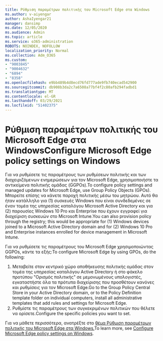 ```yaml
---
title: Ρύθμιση παραμέτρων πολιτικής του Microsoft Edge στα Windows
ms.author: v-aiyengar
author: AshaIyengar21
manager: dansimp
ms.date: 12/05/2020
ms.audience: Admin
ms.topic: article
ms.service: o365-administration
ROBOTS: NOINDEX, NOFOLLOW
localization_priority: Normal
ms.collection: Adm_O365
ms.custom:
- "9003845"
- "9004632"
- "6894"
- "8358"
ms.openlocfilehash: e9bb489b4d8ecd76fd777ade9fb740ecad542900
ms.sourcegitcommit: db908b3da2c7a6508a77bf4f2c80afb294fadbd1
ms.translationtype: MT
ms.contentlocale: el-GR
ms.lasthandoff: 03/29/2021
ms.locfileid: "51402375"
---
```

# <a name="configure-microsoft-edge-policy-settings-on-windows"></a><span data-ttu-id="f48de-102">Ρύθμιση παραμέτρων πολιτικής του Microsoft Edge στα Windows</span><span class="sxs-lookup"><span data-stu-id="f48de-102">Configure Microsoft Edge policy settings on Windows</span></span>

<span data-ttu-id="f48de-103">Για να ρυθμίσετε τις παραμέτρους των ρυθμίσεων πολιτικής και των διαχειριζόμενων ενημερώσεων για τον Microsoft Edge, χρησιμοποιήστε τα αντικείμενα πολιτικής ομάδας (GGPOs).</span><span class="sxs-lookup"><span data-stu-id="f48de-103">To configure policy settings and managed updates for Microsoft Edge, use Group Policy Objects (GPOs).</span></span> <span data-ttu-id="f48de-104">Μπορείτε επίσης να κάνετε παροχή πολιτικής μέσω του μητρώου. Αυτό θα ήταν κατάλληλο για (1) συσκευές Windows που είναι συνδεδεμένες σε έναν τομέα της υπηρεσίας καταλόγου Microsoft Active Directory και για (2) παρουσίες Windows 10 Pro και Enterprise που έχουν εγγραφεί για διαχείριση συσκευών στο Microsoft Intune.</span><span class="sxs-lookup"><span data-stu-id="f48de-104">You can also provision policy through the registry; this would be appropriate for (1) Windows devices joined to a Microsoft Active Directory domain and for (2) Windows 10 Pro and Enterprise instances enrolled for device management in Microsoft Intune.</span></span>

<span data-ttu-id="f48de-105">Για να ρυθμίσετε τις παραμέτρους του Microsoft Edge χρησιμοποιώντας GGPOs, κάντε τα εξής:</span><span class="sxs-lookup"><span data-stu-id="f48de-105">To configure Microsoft Edge by using GPOs, do the following:</span></span>

1. <span data-ttu-id="f48de-106">Μεταβείτε στον κεντρικό χώρο αποθήκευσης πολιτικής ομάδας στον τομέα της υπηρεσίας καταλόγου Active Directory ή στο φάκελο προτύπου "Ορισμός πολιτικής" σε μεμονωμένους υπολογιστές, εγκαταστήστε όλα τα πρότυπα διαχείρισης που προσθέτουν κανόνες και ρυθμίσεις για τον Microsoft Edge.</span><span class="sxs-lookup"><span data-stu-id="f48de-106">Go to the Group Policy Central Store in your Active Directory domain, or to the Policy Definition template folder on individual computers, install all administrative templates that add rules and settings for Microsoft Edge.</span></span>
2. <span data-ttu-id="f48de-107">Ρυθμίστε τις παραμέτρους των συγκεκριμένων πολιτικών που θέλετε να ορίσετε.</span><span class="sxs-lookup"><span data-stu-id="f48de-107">Configure the specific policies you want to set.</span></span>

<span data-ttu-id="f48de-108">Για να μάθετε περισσότερα, ανατρέξτε στο [θέμα Ρύθμιση παραμέτρων πολιτικής του Microsoft Edge στα Windows.](https://go.microsoft.com/fwlink/?linkid=2135024)</span><span class="sxs-lookup"><span data-stu-id="f48de-108">To learn more, see [Configure Microsoft Edge policy settings on Windows](https://go.microsoft.com/fwlink/?linkid=2135024).</span></span>
